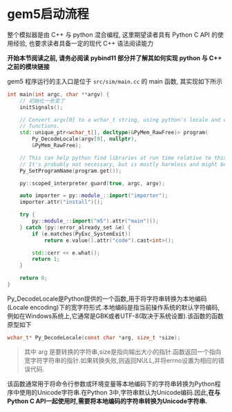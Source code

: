 
# gem5启动流程

整个模拟器是由 C++ 与 python 混合编程, 这里期望读者具有 Python C API 的使用经验, 也要求读者具备一定的现代 C++ 语法阅读能力

**开始本节阅读之前, 请务必阅读 pybind11 部分并了解其如何实现 python 与 C++ 之前的模块链接**

gem5 程序运行的主入口是位于 `src/sim/main.cc` 的 main 函数, 其实现如下所示

```cpp
int main(int argc, char **argv) {
    // 初始化一些变了
    initSignals();

    // Convert argv[0] to a wchar_t string, using python's locale and cleanup
    // functions.
    std::unique_ptr<wchar_t[], decltype(&PyMem_RawFree)> program(
        Py_DecodeLocale(argv[0], nullptr),
        &PyMem_RawFree);

    // This can help python find libraries at run time relative to this binary.
    // It's probably not necessary, but is mostly harmless and might be useful.
    Py_SetProgramName(program.get());

    py::scoped_interpreter guard(true, argc, argv);

    auto importer = py::module_::import("importer");
    importer.attr("install")();

    try {
        py::module_::import("m5").attr("main")();
    } catch (py::error_already_set &e) {
        if (e.matches(PyExc_SystemExit))
            return e.value().attr("code").cast<int>();

        std::cerr << e.what();
        return 1;
    }

    return 0;
}
```

Py_DecodeLocale是Python提供的一个函数,用于将字符串转换为本地编码(Locale encoding)下的宽字符形式.本地编码是指当前操作系统的默认字符编码,例如在Windows系统上,它通常是GBK或者UTF-8(取决于系统设置).该函数的函数原型如下

```c
wchar_t* Py_DecodeLocale(const char *arg, size_t *size);
```

> 其中 arg 是要转换的字符串,size是指向输出大小的指针.函数返回一个指向宽字符字符串的指针.如果转换失败,则返回NULL,并将errno设置为相应的错误代码.

该函数通常用于将命令行参数或环境变量等本地编码下的字符串转换为Python程序中使用的Unicode字符串.在Python 3中,字符串默认为Unicode编码.因此,**在与Python C API一起使用时,需要将本地编码的字符串转换为Unicode字符串.**